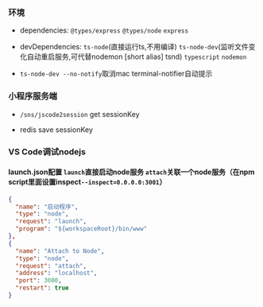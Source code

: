 ### 环境

* dependencies: `@types/express` `@types/node` `express`

* devDependencies: `ts-node`(直接运行ts,不用编译) `ts-node-dev`(监听文件变化自动重启服务,可代替nodemon [short alias] tsnd) `typescript` `nodemon`

* `ts-node-dev --no-notify`取消mac terminal-notifier自动提示


### 小程序服务端

* `/sns/jscode2session` get sessionKey

* redis save sessionKey

### VS Code调试nodejs

#### launch.json配置 `launch`直接启动node服务 `attach`关联一个node服务（在npm script里面设置inspect`--inspect=0.0.0.0:3001`）

```json
{
  "name": "启动程序",
  "type": "node",
  "request": "launch",
  "program": "${workspaceRoot}/bin/www"
},
{
  "name": "Attach to Node",
  "type": "node",
  "request": "attach",
  "address": "localhost",
  "port": 3000,
  "restart": true
}
```